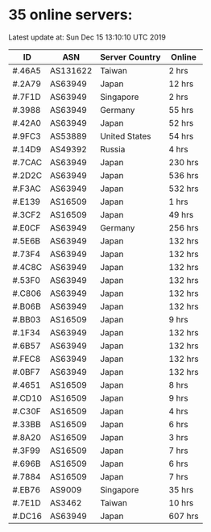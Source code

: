 # 35 online servers:

Latest update at: Sun Dec 15 13:10:10 UTC 2019

| ID | ASN | Server Country | Online |
| -- | --- | -------------- | ------ |
| #.46A5 | AS131622 | Taiwan | 2 hrs |
| #.2A79 | AS63949 | Japan | 12 hrs |
| #.7F1D | AS63949 | Singapore | 2 hrs |
| #.3988 | AS63949 | Germany | 55 hrs |
| #.42A0 | AS63949 | Japan | 52 hrs |
| #.9FC3 | AS53889 | United States | 54 hrs |
| #.14D9 | AS49392 | Russia | 4 hrs |
| #.7CAC | AS63949 | Japan | 230 hrs |
| #.2D2C | AS63949 | Japan | 536 hrs |
| #.F3AC | AS63949 | Japan | 532 hrs |
| #.E139 | AS16509 | Japan | 1 hrs |
| #.3CF2 | AS16509 | Japan | 49 hrs |
| #.E0CF | AS63949 | Germany | 256 hrs |
| #.5E6B | AS63949 | Japan | 132 hrs |
| #.73F4 | AS63949 | Japan | 132 hrs |
| #.4C8C | AS63949 | Japan | 132 hrs |
| #.53F0 | AS63949 | Japan | 132 hrs |
| #.C806 | AS63949 | Japan | 132 hrs |
| #.B06B | AS63949 | Japan | 132 hrs |
| #.BB03 | AS16509 | Japan | 9 hrs |
| #.1F34 | AS63949 | Japan | 132 hrs |
| #.6B57 | AS63949 | Japan | 132 hrs |
| #.FEC8 | AS63949 | Japan | 132 hrs |
| #.0BF7 | AS63949 | Japan | 132 hrs |
| #.4651 | AS16509 | Japan | 8 hrs |
| #.CD10 | AS16509 | Japan | 9 hrs |
| #.C30F | AS16509 | Japan | 4 hrs |
| #.33BB | AS16509 | Japan | 6 hrs |
| #.8A20 | AS16509 | Japan | 3 hrs |
| #.3F99 | AS16509 | Japan | 7 hrs |
| #.696B | AS16509 | Japan | 6 hrs |
| #.7884 | AS16509 | Japan | 7 hrs |
| #.EB76 | AS9009 | Singapore | 35 hrs |
| #.7E1D | AS3462 | Taiwan | 10 hrs |
| #.DC16 | AS63949 | Japan | 607 hrs |

